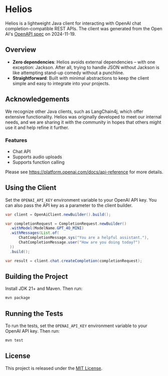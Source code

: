 # Helios

Helios is a lightweight Java client for interacting with OpenAI chat completion-compatible REST APIs. The client was generated from the Open AI's [OpenAPI spec](https://github.com/openai/openai-openapi) on 2024-11-19.

## Overview
- **Zero dependencies**: Helios avoids external dependencies – with one exception: Jackson. After all, trying to handle JSON without Jackson is like attempting stand-up comedy without a punchline.
- **Straightforward**: Built with minimal abstractions to keep the client simple and easy to integrate into your projects.

## Acknowledgements
We recognize other Java clients, such as LangChain4j, which offer extensive functionality. Helios was originally developed to meet our internal needs, and we are sharing it with the community in hopes that others might use it and help refine it further.

### Features
- Chat API
- Supports audio uploads
- Supports function calling

Please see https://platform.openai.com/docs/api-reference for more details.

## Using the Client

Set the `OPENAI_API_KEY` environment variable to your OpenAI API key. You can also pass the API key as a parameter to the client builder.

```java
var client = OpenAiClient.newBuilder().build();

var completionRequest = CompletionRequest.newBuilder()
  .withModel(ModelName.GPT_4O_MINI)
  .withMessages(List.of(
      ChatCompletionMessage.sys("You are a helpful assistant."),
      ChatCompletionMessage.user("How are you doing today?")
  ))
  .build();

var result = client.chat.createCompletion(completionRequest);
```

## Building the Project
Install JDK 21+ and Maven. Then run:

```bash
mvn package
```

## Running the Tests
To run the tests, set the `OPENAI_API_KEY` environment variable to your OpenAI API key. Then run:

```bash
mvn test
```

## License
This project is released under the [MIT License](LICENSE).
